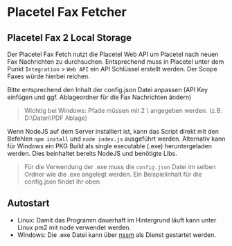 # Placetel Fax Fetcher
## Placetel Fax 2 Local Storage

Der Placetel Fax Fetch nutzt die Placetel Web API um Placetel nach neuen Fax Nachrichten zu durchsuchen.
Entsprechend muss in Placetel unter dem Punkt `Integration` > `Web API` ein API Schlüssel erstellt werden. Der Scope Faxes würde hierbei reichen.

Bitte entsprechend den Inhalt der config.json Datei anpassen (API Key einfügen und ggf. Ablageordner für die Fax Nachrichten ändern)
> Wichtig bei Windows: Pfade müssen mit 2 \ angegeben werden. (z.B. D:\\Daten\\PDF Ablage)

Wenn NodeJS auf dem Server installiert ist, kann das Script direkt mit den Befehlen `npm install` und `node index.js` ausgeführt werden. 
Alternativ kann für Windows ein PKG Build als single executable (.exe) heruntergeladen werden. Dies beinhaltet bereits NodeJS und benötigte Libs. 

> Für die Verwendung der .exe muss die `config.json` Datei im selben Ordner wie die .exe angelegt werden. Ein Beispielinhalt für die config.json findet ihr oben.

 
 ## Autostart
 - Linux: Damit das Programm dauerhaft im Hintergrund läuft kann unter Linux pm2 mit node verwendet werden.
 - Windows: Die .exe Datei kann über [nssm](https://nssm.cc/) als Dienst gestartet werden.
